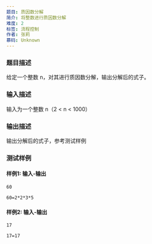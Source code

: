 ```yaml
---
题目: 质因数分解
简介: 将整数进行质因数分解
难度: 2
标签: 流程控制
作者: 张莉
慕码: Unknown
---
```


### 题目描述

给定一个整数 n，对其进行质因数分解，输出分解后的式子。

### 输入描述

输入为一个整数 n（2 < n < 1000）

### 输出描述

输出分解后的式子，参考测试样例

### 测试样例

#### 样例1: 输入-输出

```
60
```

```
60=2*2*3*5
```

#### 样例2: 输入-输出

```
17
```

```
17=17
```

